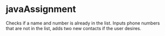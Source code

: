 # javaAssignment
Checks if a name and number is already in the list. Inputs phone numbers that are not in the list, adds two new contacts if the user desires.
